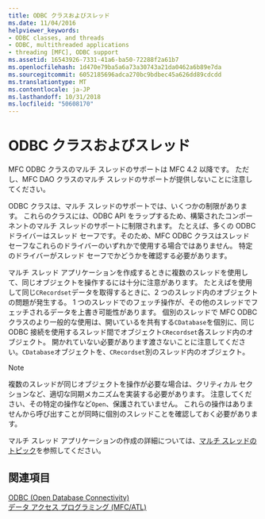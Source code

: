```yaml
---
title: ODBC クラスおよびスレッド
ms.date: 11/04/2016
helpviewer_keywords:
- ODBC classes, and threads
- ODBC, multithreaded applications
- threading [MFC], ODBC support
ms.assetid: 16543926-7331-41a6-ba50-72288f2a61b7
ms.openlocfilehash: 1d470e79ba5a6a73a30743a21da0462a6b89e7da
ms.sourcegitcommit: 6052185696adca270bc9bdbec45a626dd89cdcdd
ms.translationtype: MT
ms.contentlocale: ja-JP
ms.lasthandoff: 10/31/2018
ms.locfileid: "50608170"
---
```

# <a name="odbc-classes-and-threads"></a>ODBC クラスおよびスレッド

MFC ODBC クラスのマルチ スレッドのサポートは MFC 4.2 以降です。 ただし、MFC DAO クラスのマルチ スレッドのサポートが提供しないことに注意してください。

ODBC クラスは、マルチ スレッドのサポートでは、いくつかの制限があります。 これらのクラスには、ODBC API をラップするため、構築されたコンポーネントのマルチ スレッドのサポートに制限されます。 たとえば、多くの ODBC ドライバーはスレッド セーフです。そのため、MFC ODBC クラスはスレッド セーフなこれらのドライバーのいずれかで使用する場合ではありません。 特定のドライバーがスレッド セーフでかどうかを確認する必要があります。

マルチ スレッド アプリケーションを作成するときに複数のスレッドを使用して、同じオブジェクトを操作するには十分に注意があります。 たとえばを使用して同じ`CRecordset`データを取得するときに、2 つのスレッド内のオブジェクトの問題が発生する。 1 つのスレッドでのフェッチ操作が、その他のスレッドでフェッチされるデータを上書き可能性があります。 個別のスレッドで MFC ODBC クラスのより一般的な使用は、開いているを共有する`CDatabase`を個別に、同じ ODBC 接続を使用するスレッド間でオブジェクト`CRecordset`各スレッド内のオブジェクト。 開かれていない必要があります渡さないことに注意してください。`CDatabase`オブジェクトを、`CRecordset`別のスレッド内のオブジェクト。

> [!NOTE]
>  複数のスレッドが同じオブジェクトを操作が必要な場合は、クリティカル セクションなど、適切な同期メカニズムを実装する必要があります。 注意してください、その特定の操作など`Open`、保護されていません。 これらの操作はありませんから呼び出すことが同時に個別のスレッドことを確認しておく必要があります。

マルチ スレッド アプリケーションの作成の詳細については、[マルチ スレッドのトピック](../../parallel/multithreading-support-for-older-code-visual-cpp.md)を参照してください。

## <a name="see-also"></a>関連項目

[ODBC (Open Database Connectivity)](../../data/odbc/open-database-connectivity-odbc.md)<br/>
[データ アクセス プログラミング (MFC/ATL)](../../data/data-access-programming-mfc-atl.md)